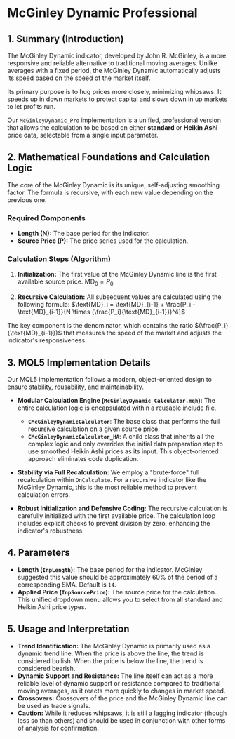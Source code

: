# McGinley Dynamic Professional

## 1. Summary (Introduction)

The McGinley Dynamic indicator, developed by John R. McGinley, is a more responsive and reliable alternative to traditional moving averages. Unlike averages with a fixed period, the McGinley Dynamic automatically adjusts its speed based on the speed of the market itself.

Its primary purpose is to hug prices more closely, minimizing whipsaws. It speeds up in down markets to protect capital and slows down in up markets to let profits run.

Our `McGinleyDynamic_Pro` implementation is a unified, professional version that allows the calculation to be based on either **standard** or **Heikin Ashi** price data, selectable from a single input parameter.

## 2. Mathematical Foundations and Calculation Logic

The core of the McGinley Dynamic is its unique, self-adjusting smoothing factor. The formula is recursive, with each new value depending on the previous one.

### Required Components

* **Length (N):** The base period for the indicator.
* **Source Price (P):** The price series used for the calculation.

### Calculation Steps (Algorithm)

1. **Initialization:** The first value of the McGinley Dynamic line is the first available source price.
    $\text{MD}_0 = P_0$

2. **Recursive Calculation:** All subsequent values are calculated using the following formula:
    $\text{MD}_i = \text{MD}_{i-1} + \frac{P_i - \text{MD}_{i-1}}{N \times (\frac{P_i}{\text{MD}_{i-1}})^4}$

The key component is the denominator, which contains the ratio $(\frac{P_i}{\text{MD}_{i-1}})$ that measures the speed of the market and adjusts the indicator's responsiveness.

## 3. MQL5 Implementation Details

Our MQL5 implementation follows a modern, object-oriented design to ensure stability, reusability, and maintainability.

* **Modular Calculation Engine (`McGinleyDynamic_Calculator.mqh`):**
    The entire calculation logic is encapsulated within a reusable include file.
  * **`CMcGinleyDynamicCalculator`**: The base class that performs the full recursive calculation on a given source price.
  * **`CMcGinleyDynamicCalculator_HA`**: A child class that inherits all the complex logic and only overrides the initial data preparation step to use smoothed Heikin Ashi prices as its input. This object-oriented approach eliminates code duplication.

* **Stability via Full Recalculation:** We employ a "brute-force" full recalculation within `OnCalculate`. For a recursive indicator like the McGinley Dynamic, this is the most reliable method to prevent calculation errors.

* **Robust Initialization and Defensive Coding:** The recursive calculation is carefully initialized with the first available price. The calculation loop includes explicit checks to prevent division by zero, enhancing the indicator's robustness.

## 4. Parameters

* **Length (`InpLength`):** The base period for the indicator. McGinley suggested this value should be approximately 60% of the period of a corresponding SMA. Default is `14`.
* **Applied Price (`InpSourcePrice`):** The source price for the calculation. This unified dropdown menu allows you to select from all standard and Heikin Ashi price types.

## 5. Usage and Interpretation

* **Trend Identification:** The McGinley Dynamic is primarily used as a dynamic trend line. When the price is above the line, the trend is considered bullish. When the price is below the line, the trend is considered bearish.
* **Dynamic Support and Resistance:** The line itself can act as a more reliable level of dynamic support or resistance compared to traditional moving averages, as it reacts more quickly to changes in market speed.
* **Crossovers:** Crossovers of the price and the McGinley Dynamic line can be used as trade signals.
* **Caution:** While it reduces whipsaws, it is still a lagging indicator (though less so than others) and should be used in conjunction with other forms of analysis for confirmation.
